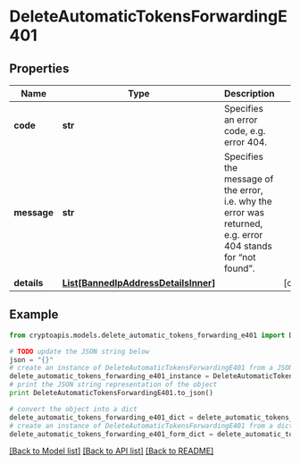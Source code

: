 # DeleteAutomaticTokensForwardingE401


## Properties
Name | Type | Description | Notes
------------ | ------------- | ------------- | -------------
**code** | **str** | Specifies an error code, e.g. error 404. | 
**message** | **str** | Specifies the message of the error, i.e. why the error was returned, e.g. error 404 stands for “not found”. | 
**details** | [**List[BannedIpAddressDetailsInner]**](BannedIpAddressDetailsInner.md) |  | [optional] 

## Example

```python
from cryptoapis.models.delete_automatic_tokens_forwarding_e401 import DeleteAutomaticTokensForwardingE401

# TODO update the JSON string below
json = "{}"
# create an instance of DeleteAutomaticTokensForwardingE401 from a JSON string
delete_automatic_tokens_forwarding_e401_instance = DeleteAutomaticTokensForwardingE401.from_json(json)
# print the JSON string representation of the object
print DeleteAutomaticTokensForwardingE401.to_json()

# convert the object into a dict
delete_automatic_tokens_forwarding_e401_dict = delete_automatic_tokens_forwarding_e401_instance.to_dict()
# create an instance of DeleteAutomaticTokensForwardingE401 from a dict
delete_automatic_tokens_forwarding_e401_form_dict = delete_automatic_tokens_forwarding_e401.from_dict(delete_automatic_tokens_forwarding_e401_dict)
```
[[Back to Model list]](../README.md#documentation-for-models) [[Back to API list]](../README.md#documentation-for-api-endpoints) [[Back to README]](../README.md)


